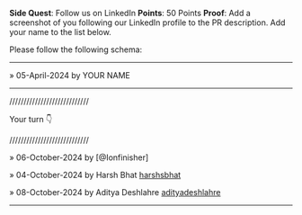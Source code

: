 **Side Quest**: Follow us on LinkedIn
**Points**: 50 Points
**Proof**: Add a screenshot of you following our LinkedIn profile to the PR description. Add your name to the list below.

Please follow the following schema:

---

» 05-April-2024 by YOUR NAME

---

////////////////////////////

Your turn 👇

////////////////////////////


» 06-October-2024 by [@Ionfinisher]

» 04-October-2024 by Harsh Bhat [harshsbhat](https://www.linkedin.com/in/harshsbhat/)

» 08-October-2024 by Aditya Deshlahre [adityadeshlahre](https://www.linkedin.com/in/adityadeshlahre/)


---
